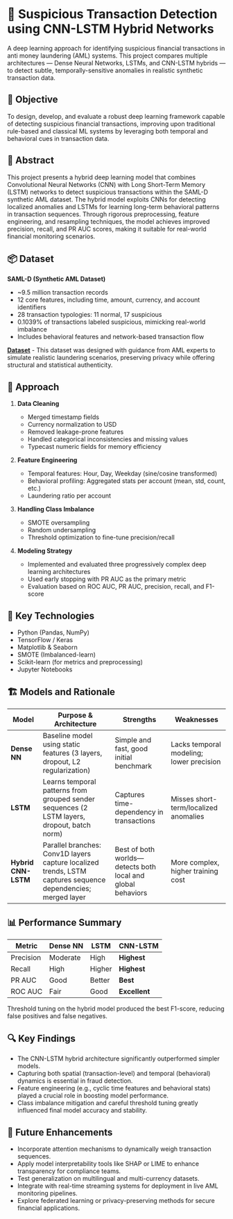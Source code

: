 # 🧠 Suspicious Transaction Detection using CNN-LSTM Hybrid Networks

A deep learning approach for identifying suspicious financial transactions in anti money laundering (AML) systems. This project compares multiple architectures — Dense Neural Networks, LSTMs, and CNN-LSTM hybrids — to detect subtle, temporally-sensitive anomalies in realistic synthetic transaction data.


## 🎯 Objective

To design, develop, and evaluate a robust deep learning framework capable of detecting suspicious financial transactions, improving upon traditional rule-based and classical ML systems by leveraging both temporal and behavioral cues in transaction data.


## 🧾 Abstract

This project presents a hybrid deep learning model that combines Convolutional Neural Networks (CNN) with Long Short-Term Memory (LSTM) networks to detect suspicious transactions within the SAML-D synthetic AML dataset. The hybrid model exploits CNNs for detecting localized anomalies and LSTMs for learning long-term behavioral patterns in transaction sequences. Through rigorous preprocessing, feature engineering, and resampling techniques, the model achieves improved precision, recall, and PR AUC scores, making it suitable for real-world financial monitoring scenarios.


## 📦 Dataset

**SAML-D (Synthetic AML Dataset)**  
- ~9.5 million transaction records  
- 12 core features, including time, amount, currency, and account identifiers  
- 28 transaction typologies: 11 normal, 17 suspicious  
- 0.1039% of transactions labeled suspicious, mimicking real-world imbalance  
- Includes behavioral features and network-based transaction flow  

**[Dataset](https://www.kaggle.com/datasets/berkanoztas/synthetic-transaction-monitoring-dataset-aml)** - This dataset was designed with guidance from AML experts to simulate realistic laundering scenarios, preserving privacy while offering structural and statistical authenticity.


## 🔬 Approach

1. **Data Cleaning**  
   - Merged timestamp fields  
   - Currency normalization to USD  
   - Removed leakage-prone features  
   - Handled categorical inconsistencies and missing values  
   - Typecast numeric fields for memory efficiency  

2. **Feature Engineering**  
   - Temporal features: Hour, Day, Weekday (sine/cosine transformed)  
   - Behavioral profiling: Aggregated stats per account (mean, std, count, etc.)  
   - Laundering ratio per account  

3. **Handling Class Imbalance**  
   - SMOTE oversampling  
   - Random undersampling  
   - Threshold optimization to fine-tune precision/recall  

4. **Modeling Strategy**  
   - Implemented and evaluated three progressively complex deep learning architectures  
   - Used early stopping with PR AUC as the primary metric  
   - Evaluation based on ROC AUC, PR AUC, precision, recall, and F1-score


## 🧰 Key Technologies

- Python (Pandas, NumPy)
- TensorFlow / Keras
- Matplotlib & Seaborn
- SMOTE (Imbalanced-learn)
- Scikit-learn (for metrics and preprocessing)
- Jupyter Notebooks


## 🏗️ Models and Rationale

| Model               | Purpose & Architecture                                                                                      | Strengths                                                 | Weaknesses                                   |
|--------------------|--------------------------------------------------------------------------------------------------------------|------------------------------------------------------------|----------------------------------------------|
| **Dense NN**        | Baseline model using static features (3 layers, dropout, L2 regularization)                                 | Simple and fast, good initial benchmark                    | Lacks temporal modeling; lower precision     |
| **LSTM**            | Learns temporal patterns from grouped sender sequences (2 LSTM layers, dropout, batch norm)                  | Captures time-dependency in transactions                   | Misses short-term/localized anomalies        |
| **Hybrid CNN-LSTM** | Parallel branches: Conv1D layers capture localized trends, LSTM captures sequence dependencies; merged layer | Best of both worlds—detects both local and global behaviors | More complex, higher training cost           |


## 📊 Performance Summary

| Metric     | Dense NN   | LSTM       | CNN-LSTM   |
|------------|------------|------------|------------|
| Precision  | Moderate   | High       | **Highest**|
| Recall     | High       | Higher     | **Highest**|
| PR AUC     | Good       | Better     | **Best**   |
| ROC AUC    | Fair       | Good       | **Excellent**|

Threshold tuning on the hybrid model produced the best F1-score, reducing false positives and false negatives.


## 🔍 Key Findings

- The CNN-LSTM hybrid architecture significantly outperformed simpler models.
- Capturing both spatial (transaction-level) and temporal (behavioral) dynamics is essential in fraud detection.
- Feature engineering (e.g., cyclic time features and behavioral stats) played a crucial role in boosting model performance.
- Class imbalance mitigation and careful threshold tuning greatly influenced final model accuracy and stability.


## 🚀 Future Enhancements

- Incorporate attention mechanisms to dynamically weigh transaction sequences.
- Apply model interpretability tools like SHAP or LIME to enhance transparency for compliance teams.
- Test generalization on multilingual and multi-currency datasets.
- Integrate with real-time streaming systems for deployment in live AML monitoring pipelines.
- Explore federated learning or privacy-preserving methods for secure financial applications.
